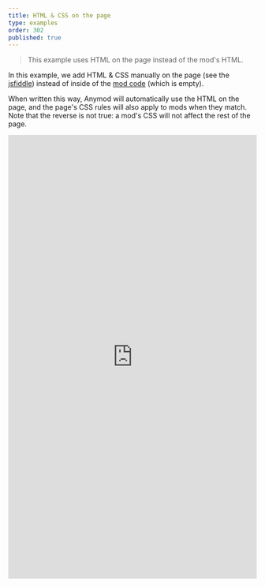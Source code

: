 ```yaml
---
title: HTML & CSS on the page
type: examples
order: 302
published: true
---
```


> This example uses HTML on the page instead of the mod's HTML.

In this example, we add HTML & CSS manually on the page (see the [jsfiddle](https://jsfiddle.net/component/1hqag2zq)) instead of inside of the [mod code](https://anymod.com/mod/code?key=eobke) (which is empty).

When written this way, Anymod will automatically use the HTML on the page, and the page's CSS rules will also apply to mods when they match.  Note that the reverse is not true: a mod's CSS will not affect the rest of the page.

<iframe width="100%" height="900" src="https://jsfiddle.net/component/s4juu98x/embedded/result,html,js,css" allowfullscreen="allowfullscreen" frameborder="0"></iframe>
